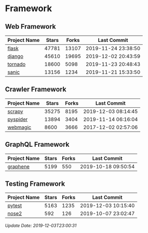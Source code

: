 # Framework

## Web Framework

| Project Name | Stars | Forks | Last Commit |
| ------------ | ----- | ----- | ----------- |
| [flask](https://github.com/pallets/flask) | 47781 | 13107 | 2019-11-24 23:38:50 |
| [django](https://github.com/django/django) | 45610 | 19695 | 2019-12-02 20:43:59 |
| [tornado](https://github.com/tornadoweb/tornado) | 18600 | 5098 | 2019-11-23 20:48:43 |
| [sanic](https://github.com/huge-success/sanic) | 13156 | 1234 | 2019-11-21 15:33:50 |

## Crawler Framework

| Project Name | Stars | Forks | Last Commit |
| ------------ | ----- | ----- | ----------- |
| [scrapy](https://github.com/scrapy/scrapy) | 35275 | 8195 | 2019-12-03 08:14:45 |
| [pyspider](https://github.com/binux/pyspider) | 13894 | 3404 | 2019-11-14 06:16:04 |
| [webmagic](https://github.com/code4craft/webmagic) | 8600 | 3666 | 2017-12-02 02:57:06 |

## GraphQL Framework

| Project Name | Stars | Forks | Last Commit |
| ------------ | ----- | ----- | ----------- |
| [graphene](https://github.com/graphql-python/graphene) | 5199 | 550 | 2019-10-18 09:50:54 |

## Testing Framework

| Project Name | Stars | Forks | Last Commit |
| ------------ | ----- | ----- | ----------- |
| [pytest](https://github.com/pytest-dev/pytest) | 5163 | 1235 | 2019-12-03 10:15:40 |
| [nose2](https://github.com/nose-devs/nose2) | 592 | 126 | 2019-10-07 23:02:47 |

*Update Date: 2019-12-03T23:00:31*